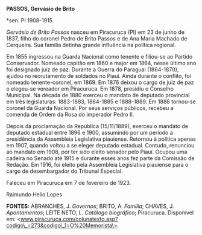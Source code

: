 **PASSOS, Gervásio de Brito**

\*sen. PI 1908-1915.

*Gervásio de Brito Passos* nasceu em Piracuruca (PI) em 23 de junho de
1837, filho do coronel Pedro de Brito Passos e de Ana Maria Machado de
Cerqueira. Sua família detinha grande influência na política regional.

Em 1855 ingressou na Guarda Nacional como tenente e filiou-se ao Partido
Conservador. Nomeado capitão em 1860 e major em 1864, nesse último ano
foi designado juiz de paz. Durante a Guerra do Paraguai (1864-1870),
ajudou no recrutamento de soldados no Piauí. Ainda durante o conflito,
foi nomeado tenente-coronel, em 1869. Em 1876 deixou o cargo de juiz de
paz e elegeu-se vereador em Piracuruca. Em 1878, presidiu o Conselho
Municipal. Na década de 1880 exerceu o mandato de deputado provincial em
três legislaturas: 1883-1883, 1884-1885 e 1888-1889. Em 1888 tornou-se
coronel da Guarda Nacional. Por seus serviços públicos, recebeu a
comenda de Ordem da Rosa do imperador Pedro II.

Depois da proclamação da República (15/11/1889), exerceu o mandato de
deputado estadual entre 1896 e 1900, assumindo por um período a
presidência da Assembleia Legislativa piauiense. Retornou à política
apenas em 1907, quando voltou a se eleger deputado estadual. Contudo,
renunciou ao mandato em 1908, por ter sido eleito senador pelo Piauí.
Ocupou uma cadeira no Senado até 1915 e durante esses anos fez parte da
Comissão de Redação. Em 1916, foi eleito pela Assembleia Legislativa
piauiense para o cargo de desembargador do Tribunal Especial.

Faleceu em Piracuruca em 7 de fevereiro de 1923.

Raimundo Helio Lopes

**FONTES:** ABRANCHES, J. *Governos*; BRITO, A. *Família*; CHAVES, J.
*Apontamentos*; LEITE NETO, L. *Catálogo biográfico*; Piracuruca.
Disponível em:
\<www.piracuruca.com/colunatexto.asp?codigo\_=273&codigo\_1=O%20Memorista\>.
